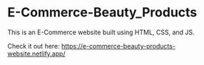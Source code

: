 # E-Commerce-Beauty_Products

This is an E-Commerce website built using HTML, CSS, and JS.

Check it out here: https://e-commerce-beauty-products-website.netlify.app/


